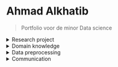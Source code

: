 # Ahmad Alkhatib

> Portfolio voor de minor Data science


<details><summary>Research project</summary>
<p>

## Task definition
<br />
Het doel van dit project, uitgevoerd voor Cofano Software Solutions, is om de processen bij containerterminals te optimaliseren door het verkorten van de tijd dat schepen aan de kade liggen voor het in- en uitladen van containers. Dit moet geautomatiseerd worden en het onderzoek zal zich richten op het vinden van een optimale aanpak om deze uitdaging aan te pakken. Dit is belangrijk voor de efficiëntie van containeroverslag in de haven en voor het verminderen van kosten.<br />
<br />
Hoofdvraag :<br />
Hoe kan ervoor gezorgd worden dat containers op de kade op een efficiënte manier opgestapeld kunnen worden, zodat de afnemer van de containers hier makkelijk bij kan.<br /> 
<br /> 
Deelvragen 
 <br />
•	Hoe ziet de lay-out van de desbetreffende kade eruit? <br />
•	Welke reinforcement learning modellen en methodes zijn relevant om dit optimalisatieprobleem aan te pakken? <br />
<br />

## Evaluation:
<br />
 uiteindelijk gefocust op een Reinforcement learning model als oplossing voor ons probleem. Hoewel we ook een lineair programmeer model hebben geprobeerd, heb ik mij hier niet verder mee bezig gehouden omdat ik geen expertise heb in lineair programmeren. Maar dankzij deze experimenten heb ik een dieper begrip verkregen van hoe Reinforcement learning werkt en hoe we het konden toepassen op ons specifieke geval. Dit heeft ons geholpen bij het maken van een betere keuze voor de oplossing van ons probleem.

## Conclusions: 
 <br />
In dit project is gekeken naar manieren om containers op een efficiënte manier op te stapelen op een kade, zodat de afnemer van de containers hier gemakkelijk bij kan. Door het probleemdomein in kaart te brengen, bleek dat de huidige containerplaatsing op een kade handmatig verloopt, wat tijd en geld kost. Door gebruik te maken van Reinforcement Learning (RL) en twee verschillende agents (PPO en A2C) die interacties voerden met een environment, kwam de PPO-agent als de beste naar voren. Door de PPO-agent te trainen met optimale waarden en hyperparameters, is er een efficiënte containerplaatsing ontstaan, waarbij rekening wordt gehouden met de bestemming van aangrenzende containers. Dit is een grote doorbraak voor de logistieke sector en een goed voorbeeld van hoe technologie/AI de internationale handel bevordert.
 
## Planning:
<br />
Als groep hebben we afgesproken om een planning te maken en te werken met Scrum methodologie. Hierbij maakten we gebruik van een tool genaamd Trello waar we alle taken bijhouden, de verantwoordelijken aangeven en de deadlines noteren. We hebben alles ook kunnen indelen in afgeronde taken en werk in uitvoering.<br />
 <br />
Verder hebben we ons gehouden aan de volgende planning:<br />
 <br />
 • Elke maandag om 11:00 bespreken we met docent Karin de Smidt. <br />
 • Op vrijdag om 10:00 in Delft hebben we begeleidingsgesprekken met docenten Tony Andrioli en Jeroen Vuurens waar we al onze vragen kunnen stellen die we niet konden beantwoorden tijdens de week. <br />
 • Als groep hebben we afgesproken om op wisselende dagen via Teams te communiceren, aangezien we andere verplichtingen hadden. <br />
 
 
</p>
</details>


<details><summary>Domain knowledge</summary>
<p>

## Introduction of the subject field

### Data science cursus:
<br />
Data Science is een multidisciplinair veld dat zich richt op het verkrijgen van inzicht en kennis uit gegevens. Het omvat verschillende stappen zoals het verzamelen, opschonen, analyseren en visualiseren van gegevens. Met behulp van methoden uit de statistiek, wiskunde, informatica en machine learning, ontdekken data wetenschappers patronen in de gegevens en maken zij voorspellingen.
Data Science wordt vaak toegepast in verschillende industrieën, zoals financiën, gezondheidszorg, marketing en retail om beslissingen te nemen gebaseerd op data. In de financiële sector wordt bijvoorbeeld gebruik gemaakt van data science om fraude te detecteren en risico's te bepalen. In de gezondheidszorg wordt data science ingezet om patiëntendossiers te analyseren en zo behandelingsopties te bepalen. In marketing en retail worden klantprofielen opgebouwd en voorspellingen gedaan over klantgedrag.<br />
<br />
Data Science is een snel groeiend veld en wordt vaak beschouwd als een van de belangrijkste vaardigheden voor de toekomst van werk. Er zijn steeds meer organisaties die grote hoeveelheden gegevens verzamelen, zoals sociale media, sensoren en internet-verbonden apparaten. Deze gegevens moeten worden geanalyseerd en geïnterpreteerd om waardevolle inzichten te verkrijgen.<br />
 <br />
Een data scientist is vaak verantwoordelijk voor het bedenken van de juiste vragen, het verzamelen en opschonen van gegevens, het bouwen van modellen en het communiceren van resultaten. Het vereist vaak een combinatie van vaardigheden in statistiek, programmeren, communicatie en domain-kennis. Veel data wetenschappers hebben een achtergrond in wiskunde, informatica of statistiek, maar er zijn ook steeds meer professionals die een overstap maken naar data science vanuit andere achtergronden zoals economie, natuurkunde, of zelfs filosofie.<br />
<br />
In samenvatting, Data Science is een veld dat zich richt op het verkrijgen van inzicht en kennis uit gegevens door middel van het verzamelen, opschonen, analyseren en visualiseren van gegevens met behulp van methoden uit de statistiek, wiskunde, informatica en machine learning. Het wordt veelvuldig toegepast in verschillende industrieën, zoals financiën, gezondheidszorg, marketing en retail, om beslissingen te nemen gebaseerd op data. Het is een snel groeiend veld en wordt vaak beschouwd als een van de belangrijkste vaardigheden voor de toekomst van het werk. Data wetenschappers hebben vaak een achtergrond in wiskunde, informatica of statistiek, maar er zijn ook steeds meer professionals die een overstap maken naar data science vanuit andere achtergronden, zoals economie of natuurkunde.
<br />
 <br />
 
### Het project:
<br />
In de logistieke wereld is de scheepvaart een cruciale sector. Goederen worden eerst in containers geladen en vervolgens naar een terminal vervoerd, waar ze op een containerschip gezet worden. Voordat de containers op het schip geplaatst worden, staan ze eerst op de container yard van de terminal. Hier worden de containers die meegaan met het schip, met behulp van een reachstacker op het schip gezet.

Het doel is om de containers zo efficiënt mogelijk te plaatsen en op te stapelen, zodat er zo min mogelijk stappen nodig zijn om de containers op elk schip te laden. Dit bespaart tijd en geld, en vermindert vertragingen. Cofano wil onderzoeken welke methode(s) geschikt zijn om het container stacking probleem op te lossen en het container stacken te automatiseren. Eén van de oplossingsrichtingen is om het probleem als een optimalisatieprobleem te formuleren, bestaande uit decision variables, objective function en constraints, en vervolgens een heuristiek toe te passen. Het is interessant om meerdere heuristieken toe te passen en deze met elkaar te vergelijken op basis van hun resultaten.
 
<br />

## Literature research:
Ik heb tijdens het project gezocht naar literatuur om begrip te krijgen over hoe machine learning-modellen werken en om oplossingen te vinden die voorspellende modellen opleveren.<br />
<br />
https://www.ibm.com/topics/machine-learning<br />
https://en.wikipedia.org/wiki/Machine_learning<br />
https://www.sap.com/insights/what-is-machine-learning.html<br />
https://www.geeksforgeeks.org/what-is-reinforcement-learning/<br />
https://en.wikipedia.org/wiki/Reinforcement_learning<br />
https://www.ifaamas.org/Proceedings/aamas2019/pdfs/p2250.pdf<br />
https://www.geeksforgeeks.org/ml-reinforcement-learning-algorithm-python-implementation-using-q-learning/?ref=rp<br />


## Explanation of Terminology, jargon and definitions:<br />
 
Data science is een interdisciplinaire veld dat zich richt op het verzamelen, analyseren en interpreteren van grote hoeveelheden gegevens (big data) met behulp van methoden uit de statistiek, wiskunde, informatica en andere gerelateerde velden. Hieronder worden enkele belangrijke termen, jargon en definities behandeld die vaak worden gebruikt in de context van data science.<br />


• Big data: Dit verwijst naar zeer grote hoeveelheden gegevens die te groot zijn om te worden verwerkt of opgeslagen door traditionele databases of software.<br />


• Machine learning: Dit is een subveld van kunstmatige intelligentie waarbij computerprogramma's in staat zijn om van gegevens te leren zonder expliciet geprogrammeerd te worden.<br />


• Data mining: Dit is het proces van het ontdekken van patronen en kennis in grote hoeveelheden gegevens.<br />


• Data warehousing: Dit is het proces van het opslaan van grote hoeveelheden gegevens in een centrale database voor analyse en rapportage.<br />


• Data visualization: Dit is het proces van het weergeven van gegevens in een visueel aantrekkelijke manier, zoals grafieken of kaarten.<br />


• Data cleansing: Dit is het proces van het verwijderen of corrigeren van fouten of inconsistenties in de gegevens.<br />


• Data modeling: Dit is het proces van het creëren van een logisch en fysiek model van de gegevens voor gebruik in een database of andere gegevensopslag.<br />


• Natural Language Processing (NLP): Dit is een subveld van kunstmatige intelligentie dat zich richt op het verwerken van menselijke taal door computers.<br />


• Predictive modeling: Dit is het proces van het maken van voorspellingen over toekomstige gebeurtenissen op basis van historische gegevens.<br />


• Data governance: Dit is het proces van het beheren van gegevens op een manier die voldoet aan de eisen van de organisatie en de wetgeving.<br />

• Machine learning is een belangrijk onderdeel van data science en wordt vaak gebruikt voor het analyseren van grote hoeveelheden gegevens. Het is een proces waarbij computers in staat zijn om van gegevens te leren zonder expliciet geprogrammeerd te worden. Dit kan worden gedaan door het gebruik van algoritmen die in staat zijn om patronen en relaties in de gegevens te ontdekken. Er zijn verschillende soorten machine learning, waaronder supervised learning, unsupervised learning en reinforcement learning.<br />

• Supervised learning is waarbij de computers leert met behulp van gegevens met bekende output (gelabeled data) zoals bijvoorbeeld bij het klassificeren van beelden.
• Unsupervised learning is waarbij de computer geen gekende output heeft en zelf patronen probeert te ontdekken zoals bijvoorbeeld bij het ontdekken van clusters in gegevens. <br />

• Reinforcement learning is een vorm van machine learning waarbij de computer leert door feedback te krijgen op zijn acties. Machine learning-modellen worden vaak gebruikt in toepassingen zoals voorspellingen, automatisch classificeren, beeldherkenning en natuurlijke taalverwerking.<br />


• Overfitting: Dit gebeurt wanneer een model te complex is en zich te nauwkeurig aanpast aan de training gegevens, waardoor het slecht presteert op onbekende gegevens (test gegevens). Het model leert de ruis (noise) in de training gegevens, in plaats van de echte relaties tussen de features en de output. Dit leidt tot een hoge nauwkeurigheid op de training gegevens en een slechte prestatie op de testgegevens.<br />


• Underfitting: Dit gebeurt wanneer een model te simpel is en niet in staat is om de complexiteit van de gegevens te captureren. Dit leidt tot een slechte prestatie zowel op de training gegevens als op de testgegevens.<br />

 
</p>
</details>
<details><summary>Data preprocessing</summary>
<p>
 
## Data exploration: <br />
![image](https://user-images.githubusercontent.com/71191328/214367107-943fbc35-ce69-4fd6-ad02-b3ea8eacaada.png)<br />
![image](https://user-images.githubusercontent.com/71191328/214367496-b0598d12-e556-4b54-b875-2b0a687fc39d.png)<br />

## Data cleansing: <br />
![image](https://user-images.githubusercontent.com/71191328/214369685-a8245bb9-1b23-4163-9f76-858ae78666df.png)<br />
![image](https://user-images.githubusercontent.com/71191328/214369850-c2ee7dbc-05e9-40aa-8dd7-1602aa8a7110.png)<br />

## Data preparation: <br />
![image](https://user-images.githubusercontent.com/71191328/214370088-2eddaaf1-19e5-46a5-8c9f-b3619f5c6167.png)<br />
![image](https://user-images.githubusercontent.com/71191328/214370212-4ef59551-4d5f-4e0f-86f0-ab2134487661.png)<br />

## Data explanation: <br />

## Data visualization: <br />

 
</p>
</details>
 
<details><summary> Communication</summary>
<p>
 
## Presentations:
[Externe presentatie week 14 groep 4](https://github.com/AhmadJ98/ahmad.alkhatib/blob/main/Externe%20presentatie%20week%2014%20groep%204.pptx)<br />
[Interne presentatie week 10 groep 4](https://github.com/AhmadJ98/ahmad.alkhatib/blob/main/Interne%20presentatie%20week%2010%20groep%204.pptx)<br />


## Writing paper:
<br />
• Voor het eerste project (Food Boost) heb ik de onderstaande documenten geschreven voor onze research paper:<br />
 
[IJzer](https://github.com/AhmadJ98/ahmad.alkhatib/blob/main/IJzer.docx)<br />
[VitamineB12](https://github.com/AhmadJ98/ahmad.alkhatib/blob/main/Vitamine%20B12.docx)<br />
 
• Voor het tweede project (Container) heb ik de discussie onderdeel geschreven.
 </p>
</details>
